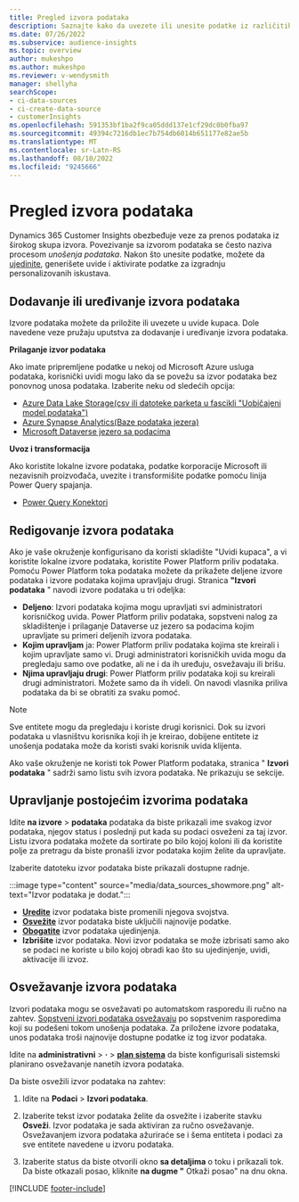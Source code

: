 ```yaml
---
title: Pregled izvora podataka
description: Saznajte kako da uvezete ili unesite podatke iz različitih izvora.
ms.date: 07/26/2022
ms.subservice: audience-insights
ms.topic: overview
author: mukeshpo
ms.author: mukeshpo
ms.reviewer: v-wendysmith
manager: shellyha
searchScope:
- ci-data-sources
- ci-create-data-source
- customerInsights
ms.openlocfilehash: 591353bf1ba2f9ca05ddd137e1cf29dc0b0fba97
ms.sourcegitcommit: 49394c7216db1ec7b754db6014b651177e82ae5b
ms.translationtype: MT
ms.contentlocale: sr-Latn-RS
ms.lasthandoff: 08/10/2022
ms.locfileid: "9245666"
---
```

# <a name="data-sources-overview"></a>Pregled izvora podataka

Dynamics 365 Customer Insights obezbeđuje veze za prenos podataka iz širokog skupa izvora. Povezivanje sa izvorom podataka se često naziva procesom *unošenja podataka*. Nakon što unesite podatke, možete da [ujedinite](data-unification.md), generišete uvide i aktivirate podatke za izgradnju personalizovanih iskustava.

## <a name="add-or-edit-data-sources"></a>Dodavanje ili uređivanje izvora podataka

Izvore podataka možete da priložite ili uvezete u uvide kupaca. Dole navedene veze pružaju uputstva za dodavanje i uređivanje izvora podataka.

**Prilaganje izvor podataka**

Ako imate pripremljene podatke u nekoj od Microsoft Azure usluga podataka, korisnički uvidi mogu lako da se povežu sa izvor podataka bez ponovnog unosa podataka. Izaberite neku od sledećih opcija:
- [Azure Data Lake Storage(csv ili datoteke parketa u fascikli "Uobičajeni model podataka")](connect-common-data-model.md)
- [Azure Synapse Analytics(Baze podataka jezera)](connect-synapse.md)
- [Microsoft Dataverse jezero sa podacima](connect-dataverse-managed-lake.md)

**Uvoz i transformacija**

Ako koristite lokalne izvore podataka, podatke korporacije Microsoft ili nezavisnih proizvođača, uvezite i transformišite podatke pomoću linija Power Query spajanja.
- [Power Query Konektori](connect-power-query.md)

## <a name="review-data-sources"></a>Redigovanje izvora podataka

Ako je vaše okruženje konfigurisano da koristi skladište "Uvidi kupaca", a vi koristite lokalne izvore podataka, koristite Power Platform priliv podataka. Pomoću Power Platform toka podataka možete da prikažete deljene izvore podataka i izvore podataka kojima upravljaju drugi. Stranica **"Izvori podataka** " navodi izvore podataka u tri odeljka:
- **Deljeno**: Izvori podataka kojima mogu upravljati svi administratori korisničkog uvida. Power Platform priliv podataka, sopstveni nalog za skladištenje i prilaganje Dataverse uz jezero sa podacima kojim upravljate su primeri deljenih izvora podataka.
- **Kojim upravljam** ja: Power Platform priliv podataka kojima ste kreirali i kojim upravljate samo vi. Drugi administratori korisničkih uvida mogu da pregledaju samo ove podatke, ali ne i da ih uređuju, osvežavaju ili brišu.
- **Njima upravljaju drugi**: Power Platform priliv podataka koji su kreirali drugi administratori. Možete samo da ih videli. On navodi vlasnika priliva podataka da bi se obratiti za svaku pomoć.
> [!NOTE]
> Sve entitete mogu da pregledaju i koriste drugi korisnici. Dok su izvori podataka u vlasništvu korisnika koji ih je kreirao, dobijene entitete iz unošenja podataka može da koristi svaki korisnik uvida klijenta.

Ako vaše okruženje ne koristi tok Power Platform podataka, stranica " **Izvori podataka** " sadrži samo listu svih izvora podataka. Ne prikazuju se sekcije.

## <a name="manage-existing-data-sources"></a>Upravljanje postojećim izvorima podataka

Idite **na izvore** > **podataka** podataka da biste prikazali ime svakog izvor podataka, njegov status i poslednji put kada su podaci osveženi za taj izvor. Listu izvora podataka možete da sortirate po bilo kojoj koloni ili da koristite polje za pretragu da biste pronašli izvor podataka kojim želite da upravljate.

Izaberite datoteku izvor podataka biste prikazali dostupne radnje.

:::image type="content" source="media/data_sources_showmore.png" alt-text="Izvor podataka je dodat.":::

- [**Uredite**](#add-or-edit-data-sources) izvor podataka biste promenili njegova svojstva.
- [**Osvežite**](#refresh-data-sources) izvor podataka biste uključili najnovije podatke.
- [**Obogatite**](data-sources-enrichment.md) izvor podataka ujedinjenja.
- **Izbrišite** izvor podataka. Novi izvor podataka se može izbrisati samo ako se podaci ne koriste u bilo kojoj obradi kao što su ujedinjenje, uvidi, aktivacije ili izvoz.

## <a name="refresh-data-sources"></a>Osvežavanje izvora podataka

Izvori podataka mogu se osvežavati po automatskom rasporedu ili ručno na zahtev. [Sopstveni izvori podataka osvežavaju](connect-power-query.md#add-data-from-on-premises-data-sources) po sopstvenim rasporedima koji su podešeni tokom unošenja podataka. Za priložene izvore podataka, unos podataka troši najnovije dostupne podatke iz tog izvor podataka.

Idite na **administrativni** > **·** > [**plan sistema**](schedule-refresh.md) da biste konfigurisali sistemski planirano osvežavanje nanetih izvora podataka.

Da biste osvežili izvor podataka na zahtev:

1. Idite na **Podaci** > **Izvori podataka**.

1. Izaberite tekst izvor podataka želite da osvežite i izaberite stavku **Osveži**. Izvor podataka je sada aktiviran za ručno osvežavanje. Osvežavanjem izvora podataka ažuriraće se i šema entiteta i podaci za sve entitete navedene u izvoru podataka.

1. Izaberite status da biste otvorili okno **sa detaljima** o toku i prikazali tok. Da biste otkazali posao, kliknite **na dugme "** Otkaži posao" na dnu okna.

[!INCLUDE [footer-include](includes/footer-banner.md)]
